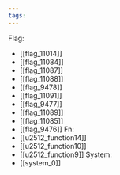 ```yaml
---
tags:
---
```

Flag:
- [[flag_11014]]
- [[flag_11084]]
- [[flag_11087]]
- [[flag_11088]]
- [[flag_9478]]
- [[flag_11091]]
- [[flag_9477]]
- [[flag_11089]]
- [[flag_11085]]
- [[flag_9476]]
Fn:
- [[u2512_function14]]
- [[u2512_function10]]
- [[u2512_function9]]
System:
- [[system_0]]
